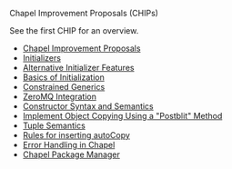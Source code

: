 Chapel Improvement Proposals (CHIPs)

See the first CHIP for an overview.

* [Chapel Improvement Proposals](1.rst)
* [Initializers](10.rst)
* [Alternative Initializer Features](11.rst)
* [Basics of Initialization](12.rst)
* [Constrained Generics](2.rst)
* [ZeroMQ Integration](3.rst)
* [Constructor Syntax and Semantics](4.rst)
* [Implement Object Copying Using a "Postblit" Method](5.rst)
* [Tuple Semantics](6.rst)
* [Rules for inserting autoCopy](7.rst)
* [Error Handling in Chapel](8.rst)
* [Chapel Package Manager](9.rst)

